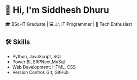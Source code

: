 # 👋 Hi, I'm Siddhesh Dhuru

🎓 BSc-IT Graduate | 💻 Jr. IT Programmer | 🚀 Tech Enthusiast

## 🛠️ Skills
- Python, JavaScript, SQL
- Power BI, ERPNext,MySql
- Web Development: HTML, CSS 
- Version Control: Git, GitHub
<br>
